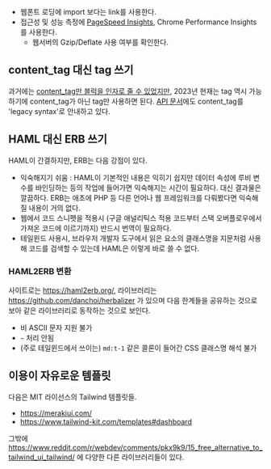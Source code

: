 * 웹폰트 로딩에 import 보다는 link를 사용한다.
* 접근성 및 성능 측정에 [PageSpeed Insights](https://pagespeed.web.dev), Chrome Performance Insights를 사용한다.
    * 웹서버의 Gzip/Deflate 사용 여부를 확인한다.

## content_tag 대신 tag 쓰기

과거에는 [content_tag만 블럭을 인자로 줄 수 있었지만](https://stackoverflow.com/questions/20363506/rails-content-tag-vs-tag), 2023년 현재는 tag 역시 가능하기에 content_tag가 아닌 tag만 사용하면 된다. [API 문서](https://api.rubyonrails.org/classes/ActionView/Helpers/TagHelper.html#method-i-tag)에도 content_tag를 'legacy syntax'로 안내하고 있다.

## HAML 대신 ERB 쓰기

HAML이 간결하지만, ERB는 다음 강점이 있다.

* 익숙해지기 쉬움 : HAML이 기본적인 내용은 익히기 쉽지만 데이터 속성에 루비 변수를 바인딩하는 등의 작업에 들어가면 익숙해지는 시간이 필요하다. 대신 결과물은 깔끔하다. ERB는 애초에 PHP 등 다른 언어나 웹 프레임워크를 다뤄봤다면 익숙해질 내용이 거의 없다.
* 웹에서 코드 스니펫을 적용시 (구글 애널리틱스 적용 코드부터 스택 오버플로우에서 가져온 코드에 이르기까지) 반드시 번역이 필요하다.
* 테일윈드 사용시, 브라우저 개발자 도구에서 읽은 요소의 클래스명을 지문처럼 사용해 코드를 검색할 수 있는데 HAML은 이렇게 바로 쓸 수 없다.

### HAML2ERB 변환

사이트로는 https://haml2erb.org/, 라이브러리는 https://github.com/danchoi/herbalizer 가 있으며 다음 한계들을 공유하는 것으로 보아 같은 라이브러리로 동작하는 것으로 보인다.

* 비 ASCII 문자 지원 불가
* `~` 처리 안됨
* (주로 테일윈드에서 쓰이는) `md:t-1` 같은 콜론이 들어간 CSS 클래스명 해석 불가

## 이용이 자유로운 템플릿

다음은 MIT 라이선스의 Tailwind 템플릿들.

* https://merakiui.com/
* https://www.tailwind-kit.com/templates#dashboard

그밖에 https://www.reddit.com/r/webdev/comments/pkx9k9/15_free_alternative_to_tailwind_ui_tailwind/ 에 다양한 다른 라이브러리들이 있다.
